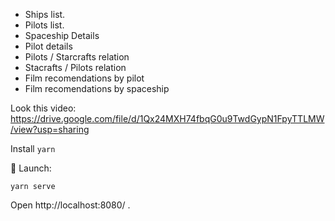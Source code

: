* Ships list.
* Pilots list.
* Spaceship Details
* Pilot details
* Pilots / Starcrafts relation
* Stacrafts / Pilots relation
* Film recomendations by pilot
* Film recomendations by spaceship

Look this video: 
https://drive.google.com/file/d/1Qx24MXH74fbqG0u9TwdGypN1FpyTTLMW/view?usp=sharing

Install
```yarn```

🚀  Launch:

```yarn serve```

Open http://localhost:8080/ .
